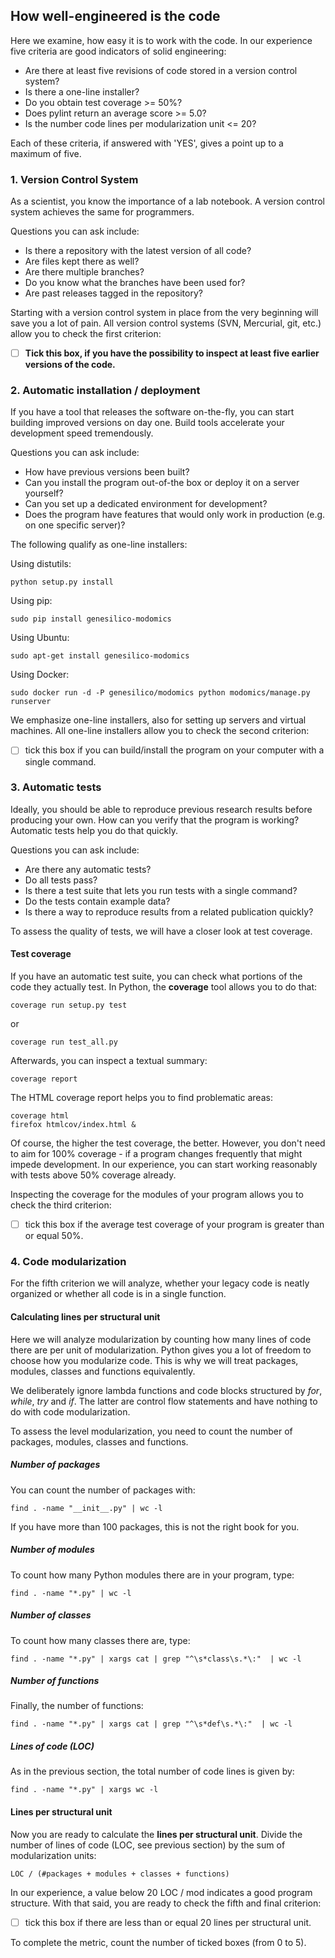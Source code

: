 ## How well-engineered is the code

Here we examine, how easy it is to work with the code. In our experience five criteria are good indicators of solid engineering:

* Are there at least five revisions of code stored in a version control system?
* Is there a one-line installer?
* Do you obtain test coverage &gt;= 50%?
* Does pylint return an average score &gt;= 5.0?
* Is the number code lines per modularization unit &lt;= 20?

Each of these criteria, if answered with 'YES', gives a point up to a maximum of five.

### 1. Version Control System
As a scientist, you know the importance of a lab notebook. A version control system achieves the same for programmers.

Questions you can ask include:
* Is there a repository with the latest version of all code?
* Are files kept there as well?
* Are there multiple branches?
* Do you know what the branches have been used for?
* Are past releases tagged in the repository?

Starting with a version control system in place from the very beginning will save you a lot of pain. All version control systems (SVN, Mercurial, git, etc.) allow you to check the first criterion:

- [ ] **Tick this box, if you have the possibility to inspect at least five earlier versions of the code.**

### 2. Automatic installation / deployment
If you have a tool that releases the software on-the-fly, you can start building improved versions on day one. Build tools accelerate your development speed tremendously.

Questions you can ask include:
* How have previous versions been built?
* Can you install the program out-of-the box or deploy it on a server yourself?
* Can you set up a dedicated environment for development?
* Does the program have features that would only work in production (e.g. on one specific server)?

The following qualify as one-line installers:

Using distutils:

    python setup.py install

Using pip:

    sudo pip install genesilico-modomics

Using Ubuntu:

    sudo apt-get install genesilico-modomics

Using Docker:

    sudo docker run -d -P genesilico/modomics python modomics/manage.py runserver

We emphasize one-line installers, also for setting up servers and virtual machines. All one-line installers allow you to check the second criterion:

- [ ] tick this box if you can build/install the program on your computer with a single command.


### 3. Automatic tests
Ideally, you should be able to reproduce previous research results before producing your own. How can you verify that the program is working? Automatic tests help you do that quickly.

Questions you can ask include:
* Are there any automatic tests?
* Do all tests pass?
* Is there a test suite that lets you run tests with a single command?
* Do the tests contain example data?
* Is there a way to reproduce results from a related publication quickly?

To assess the quality of tests, we will have a closer look at test coverage.

#### Test coverage
If you have an automatic test suite, you can check what portions of the code they actually test. In Python, the **coverage** tool allows you to do that:

    coverage run setup.py test

or

    coverage run test_all.py

Afterwards, you can inspect a textual summary:

    coverage report

The HTML coverage report helps you to find problematic areas:

    coverage html
    firefox htmlcov/index.html &

Of course, the higher the test coverage, the better. However, you don't need to aim for 100% coverage - if a program changes frequently that might impede development. In our experience, you can start working reasonably with tests above 50% coverage already.

Inspecting the coverage for the modules of your program allows you to check the third criterion:

- [ ] tick this box if the average test coverage of your program is greater than or equal 50%.


### 4. Code modularization
For the fifth criterion we will analyze, whether your legacy code is neatly organized or whether all code is in a single function.

#### Calculating lines per structural unit
Here we will analyze modularization by counting how many lines of code there are per unit of modularization. Python gives you a lot of freedom to choose how you modularize code. This is why we will treat packages, modules, classes and functions equivalently.

We deliberately ignore lambda functions and code blocks structured by *for*, *while*, *try* and *if*. The latter are control flow statements and have nothing to do with code modularization.

To assess the level modularization, you need to count the number of packages, modules, classes and functions.

##### Number of packages
You can count the number of packages with:

    find . -name "__init__.py" | wc -l

If you have more than 100 packages, this is not the right book for you.

##### Number of modules
To count how many Python modules there are in your program, type:

    find . -name "*.py" | wc -l

##### Number of classes
To count how many classes there are, type:

    find . -name "*.py" | xargs cat | grep "^\s*class\s.*\:"  | wc -l

##### Number of functions
Finally, the number of functions:

    find . -name "*.py" | xargs cat | grep "^\s*def\s.*\:"  | wc -l

##### Lines of code (LOC)
As in the previous section, the total number of code lines is given by:

    find . -name "*.py" | xargs wc -l

#### Lines per structural unit
Now you are ready to calculate the **lines per structural unit**. Divide the number of lines of code (LOC, see previous section) by the sum of modularization units:

    LOC / (#packages + modules + classes + functions)

In our experience, a value below 20 LOC / mod indicates a good program structure. With that said, you are ready to check the fifth and final criterion:

- [ ] tick this box if there are less than or equal 20 lines per structural unit.

To complete the metric, count the number of ticked boxes (from 0 to 5).
